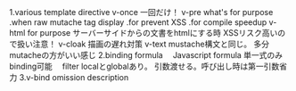 1.various template directive
  v-once 一回だけ！
  v-pre
    what's for purpose
      .when raw mutache tag display
      .for prevent XSS
      .for compile speedup 
  v-html
    for purpose
      サーバーサイドからの文書をhtmlにする時
      XSSリスク高いので扱い注意！
  v-cloak
    描画の遅れ対策
  v-text
    mustache構文と同じ。
    多分mutacheの方がいい感じ
2.binding formula
　Javascript formula
    単一式のみbinding可能
　filter
    localとglobalあり。
    引数渡せる。呼び出し時は第一引数省力
3.v-bind omission description
